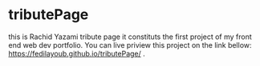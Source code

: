 # tributePage
this is Rachid Yazami tribute page 
it constituts the first project of my front end web dev portfolio.
You can live priview this project on the link bellow:
https://fedilayoub.github.io/tributePage/ .
